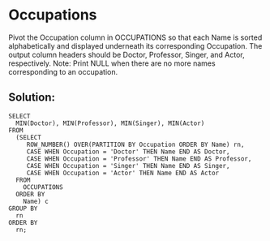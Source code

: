 # Occupations

Pivot the Occupation column in OCCUPATIONS so that each Name is sorted alphabetically and displayed underneath its corresponding Occupation. The output column headers should be Doctor, Professor, Singer, and Actor, respectively.
Note: Print NULL when there are no more names corresponding to an occupation.

## Solution:

```
SELECT
  MIN(Doctor), MIN(Professor), MIN(Singer), MIN(Actor)
FROM
  (SELECT
     ROW_NUMBER() OVER(PARTITION BY Occupation ORDER BY Name) rn,
     CASE WHEN Occupation = 'Doctor' THEN Name END AS Doctor,
     CASE WHEN Occupation = 'Professor' THEN Name END AS Professor,
     CASE WHEN Occupation = 'Singer' THEN Name END AS Singer,
     CASE WHEN Occupation = 'Actor' THEN Name END AS Actor
  FROM
    OCCUPATIONS
  ORDER BY 
    Name) c
GROUP BY 
  rn
ORDER BY
  rn;
```
